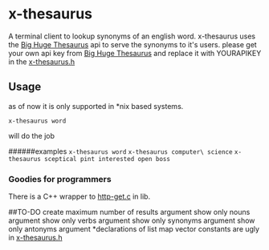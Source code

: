 x-thesaurus
===========

A terminal client to lookup synonyms of an english word. x-thesaurus uses the [Big Huge Thesaurus](https://words.bighugelabs.com/api.php) api to serve the synonyms to it's users. please get your own api key from [Big Huge Thesaurus](https://words.bighugelabs.com/api.php) and replace it with YOURAPIKEY in the [x-thesaurus.h](src/x-thesaurus.h)

Usage
-----
as of now it is only supported in *nix based systems.

`x-thesaurus word`

will do the job

######examples
`x-thesaurus word`
`x-thesaurus computer\ science`
`x-thesaurus sceptical pint interested open boss`

### Goodies for programmers
There is a C++ wrapper to [http-get.c](https://github.com/stephenmathieson/http-get.c) in lib.

##TO-DO
create maximum number of results argument
show only nouns argument
show only verbs argument
show only synonyms argument
show only antonyms argument
*declarations of list map vector constants are ugly in [x-thesaurus.h](src/x-thesaurus.h)
